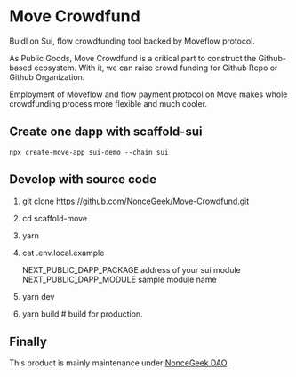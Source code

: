 # Move Crowdfund

Buidl on Sui, flow crowdfunding tool backed by Moveflow protocol.

As Public Goods, Move Crowdfund is a critical part to construct the Github-based ecosystem. With it, we can raise crowd funding for Github Repo or Github Organization.

Employment of Moveflow and flow payment protocol on Move makes whole crowdfunding process more flexible and much cooler.


## Create one dapp with scaffold-sui

```shell
npx create-move-app sui-demo --chain sui
```

## Develop with source code

1. git clone <https://github.com/NonceGeek/Move-Crowdfund.git>
2. cd scaffold-move
3. yarn
4. cat .env.local.example

    NEXT_PUBLIC_DAPP_PACKAGE  address of your sui module
    NEXT_PUBLIC_DAPP_MODULE sample module name
5. yarn dev
6. yarn build # build for production.

## Finally

This product is mainly maintenance under [NonceGeek DAO](https://noncegeek.com/#/).
